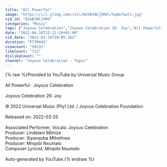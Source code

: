 ```yaml
---
title: "All Powerful"
image: "https:\/\/i.ytimg.com\/vi\/6nkBJNCjhM4\/hqdefault.jpg"
vid_id: "6nkBJNCjhM4"
categories: "Music"
tags: ["Joyous Celebration","Joyous Celebration 26: Joy","All Powerful"]
date: "2022-04-18T12:12:29+03:00"
vid_date: "2022-03-24T10:05:36Z"
duration: "PT7M44S"
viewcount: "59231"
likeCount: "712"
dislikeCount: ""
channel: "Joyous Celebration - Topic"
---
```

{% raw %}Provided to YouTube by Universal Music Group<br /><br />All Powerful · Joyous Celebration<br /><br />Joyous Celebration 26: Joy<br /><br />℗ 2022 Universal Music (Pty) Ltd. / Joyous Celebration Foundation<br /><br />Released on: 2022-03-25<br /><br />Associated  Performer, Vocals: Joyous Celebration<br />Producer: Lindelani Mkhize<br />Producer: Siyanqoba Mthethwa<br />Producer: Mnqobi Nxumalo<br />Composer  Lyricist: Mnqobi Nxumalo<br /><br />Auto-generated by YouTube.{% endraw %}
